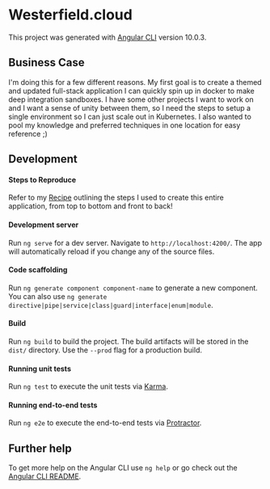 # Westerfield.cloud

This project was generated with [Angular CLI](https://github.com/angular/angular-cli) version 10.0.3.

## Business Case

I'm doing this for a few different reasons. My first goal is to create a themed and updated full-stack application I can quickly spin up in docker to make deep integration sandboxes. I have some other projects I want to work on and I want a sense of unity between them, so I need the steps to setup a single environment so I can just scale out in Kubernetes. I also wanted to pool my knowledge and preferred techniques in one location for easy reference ;)

## Development

#### Steps to Reproduce

Refer to my [Recipe](https://github.com/ianwesterfield/westerfield.cloud/blob/develop/RECIPE.md) outlining the steps I used to create this entire application, from top to bottom and front to back!

#### Development server

Run `ng serve` for a dev server. Navigate to `http://localhost:4200/`. The app will automatically reload if you change any of the source files.

#### Code scaffolding

Run `ng generate component component-name` to generate a new component. You can also use `ng generate directive|pipe|service|class|guard|interface|enum|module`.

#### Build

Run `ng build` to build the project. The build artifacts will be stored in the `dist/` directory. Use the `--prod` flag for a production build.

#### Running unit tests

Run `ng test` to execute the unit tests via [Karma](https://karma-runner.github.io).

#### Running end-to-end tests

Run `ng e2e` to execute the end-to-end tests via [Protractor](http://www.protractortest.org/).

## Further help

To get more help on the Angular CLI use `ng help` or go check out the [Angular CLI README](https://github.com/angular/angular-cli/blob/master/README.md).
